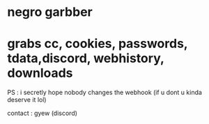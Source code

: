 # negro garbber
# grabs cc, cookies, passwords, tdata,discord, webhistory, downloads

PS : i secretly hope nobody changes the webhook (if u dont u kinda deserve it lol)

contact : gyew (discord)
